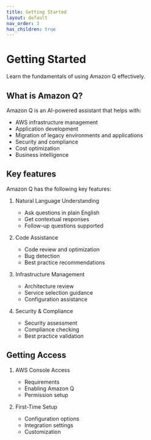 ```yaml
---
title: Getting Started
layout: default
nav_order: 3
has_children: true
---
```


# Getting Started

Learn the fundamentals of using Amazon Q effectively.

## What is Amazon Q?

Amazon Q is an AI-powered assistant that helps with:

* AWS infrastructure management
* Application development
* Migration of legacy environments and applications
* Security and compliance
* Cost optimization
* Business intelligence

## Key features

Amazon Q has the following key features:

1. Natural Language Understanding
   - Ask questions in plain English
   - Get contextual responses
   - Follow-up questions supported

2. Code Assistance
   - Code review and optimization
   - Bug detection
   - Best practice recommendations

3. Infrastructure Management
   - Architecture review
   - Service selection guidance
   - Configuration assistance

4. Security & Compliance
   - Security assessment
   - Compliance checking
   - Best practice validation

## Getting Access

1. AWS Console Access
   - Requirements
   - Enabling Amazon Q
   - Permission setup

2. First-Time Setup
   - Configuration options
   - Integration settings
   - Customization

